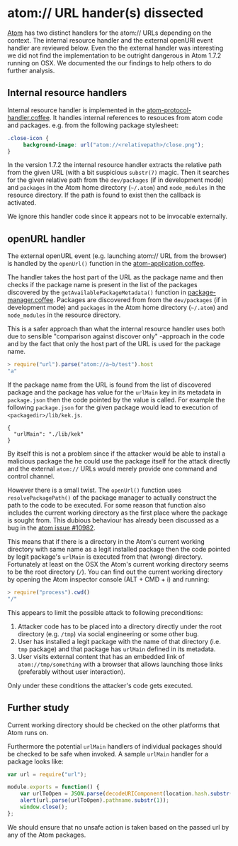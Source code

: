 # atom:// URL hander(s) dissected

[Atom][1] has two distinct handlers for the atom:// URLs depending on the context. The internal resource handler and the external openURl event handler are reviewed below. Even tho the external handler was interesting we did not find the implementation to be outright dangerous in Atom 1.7.2 running on OSX. We documented the our findings to help others to do further analysis.

## Internal resource handlers

Internal resource handler is implemented in the [atom-protocol-handler.coffee][2]. It handles internal references to resouces from atom code and packages. e.g. from the following package stylesheet:

```css
.close-icon {
     background-image: url("atom://<relativepath>/close.png");
}
```

In the version 1.7.2 the internal resource handler extracts the relative path from the given URL (with a bit suspicious `substr(7)` magic. Then it searches for the given relative path from the `dev/packages` (if in development mode) and `packages` in the Atom home directory (`~/.atom`) and `node_modules` in the resource directory. If the path is found to exist then the callback is activated.

We ignore this handler code since it appears not to be invocable externally.

## openURL handler

The external openURL event (e.g. launching atom:// URL from the browser) is handled by the `openUrl()` function in the [atom-application.coffee][3].

The handler takes the host part of the URL as the package name and then checks if the package name is present in the list of the packages discovered by the `getAvailablePackageMetadata()` function in [package-manager.coffee][4]. Packages are discovered from from the `dev/packages` (if in development mode) and `packages` in the Atom home directory (`~/.atom`) and `node_modules` in the resource directory.

This is a safer approach than what the internal resource handler uses both due to sensible "comparison against discover only" -approach in the code and by the fact that only the host part of the URL is used for the package name.

```javascript
> require("url").parse("atom://a~b/test").host
"a"
```

If the package name from the URL is found from the list of discovered package and the package has value for the `urlMain` key in its metadata in `package.json` then the code pointed by the value is called. For example the following `package.json` for the given package would lead to execution of `<packagedir>/lib/kek.js`.

```
{
  "urlMain": "./lib/kek"
}
```

By itself this is not a problem since if the attacker would be able to install a malicious package the he could use the package itself for
the attack directly and the external `atom://` URLs would merely provide one command and control channel.

However there is a small twist. The `openUrl()` function uses `resolvePackagePath()` of the package manager to actually construct the path to the code to be executed. For some reason that function also includes the current working directory as the first place where the package is sought from. This dubious behaviour has already been discussed as a bug in the [atom issue #10982][5].

This means that if there is a directory in the Atom's current working directory with same name as a legit installed package then the code pointed by legit package's `urlMain` is executed from that (wrong) directory. Fortunately at least on the OSX the Atom's current working directory seems to be the root directory (`/`). You can find out the current working directory by opening the Atom inspector console (ALT + CMD + i) and running:

```javascript
> require("process").cwd()
"/"
```

This appears to limit the possible attack to following preconditions:

1. Attacker code has to be placed into a directory directly under the root directory (e.g. `/tmp`) via social engineering or some other bug.
1. User has installed a legit package with the name of that directory (i.e. `tmp` package) and that package has `urlMain` defined in its metadata.
1. User visits external content that has an embedded link of `atom://tmp/something` with a browser that allows launching those links (preferably without user interaction).

Only under these conditions the attacker's code gets executed.

## Further study

Current working directory should be checked on the other platforms that Atom runs on.

Furthermore the potential `urlMain` handlers of individual packages should be checked to be safe when invoked. A sample `urlMain` handler for a package looks like:

```javascript
var url = require("url");

module.exports = function() {
    var urlToOpen = JSON.parse(decodeURIComponent(location.hash.substr(1))).urlToOpen;
    alert(url.parse(urlToOpen).pathname.substr(1));
    window.close();
};
```

We should ensure that no unsafe action is taken based on the passed url by any of the Atom packages.

[1]: http://atom.io "Atom - A hackable text editor for the 21st Century"
[2]: https://github.com/atom/atom/blob/master/src/browser/atom-protocol-handler.coffee
[3]: https://github.com/atom/atom/blob/master/src/browser/atom-application.coffee
[4]: https://github.com/atom/atom/blob/master/src/package-manager.coffee
[5]: https://github.com/atom/atom/issues/10982 "Atom bug #10982"
